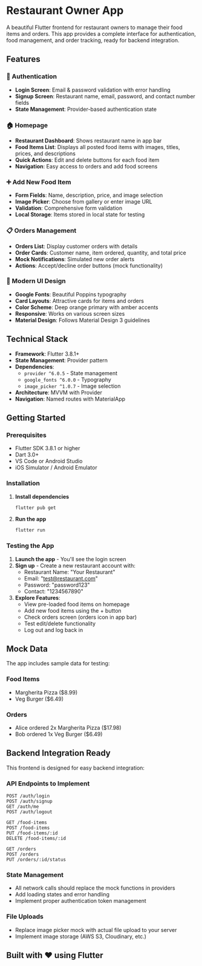 # Restaurant Owner App

A beautiful Flutter frontend for restaurant owners to manage their food items and orders. This app provides a complete interface for authentication, food management, and order tracking, ready for backend integration.

## Features

### 🔐 Authentication
- **Login Screen**: Email & password validation with error handling
- **Signup Screen**: Restaurant name, email, password, and contact number fields
- **State Management**: Provider-based authentication state

### 🏠 Homepage
- **Restaurant Dashboard**: Shows restaurant name in app bar
- **Food Items List**: Displays all posted food items with images, titles, prices, and descriptions
- **Quick Actions**: Edit and delete buttons for each food item
- **Navigation**: Easy access to orders and add food screens

### ➕ Add New Food Item
- **Form Fields**: Name, description, price, and image selection
- **Image Picker**: Choose from gallery or enter image URL
- **Validation**: Comprehensive form validation
- **Local Storage**: Items stored in local state for testing

### 📋 Orders Management
- **Orders List**: Display customer orders with details
- **Order Cards**: Customer name, item ordered, quantity, and total price
- **Mock Notifications**: Simulated new order alerts
- **Actions**: Accept/decline order buttons (mock functionality)

### 🎨 Modern UI Design
- **Google Fonts**: Beautiful Poppins typography
- **Card Layouts**: Attractive cards for items and orders
- **Color Scheme**: Deep orange primary with amber accents
- **Responsive**: Works on various screen sizes
- **Material Design**: Follows Material Design 3 guidelines

## Technical Stack

- **Framework**: Flutter 3.8.1+
- **State Management**: Provider pattern
- **Dependencies**:
  - `provider ^6.0.5` - State management
  - `google_fonts ^6.0.0` - Typography
  - `image_picker ^1.0.7` - Image selection
- **Architecture**: MVVM with Provider
- **Navigation**: Named routes with MaterialApp

## Getting Started

### Prerequisites
- Flutter SDK 3.8.1 or higher
- Dart 3.0+
- VS Code or Android Studio
- iOS Simulator / Android Emulator

### Installation

1. **Install dependencies**
   ```bash
   flutter pub get
   ```

2. **Run the app**
   ```bash
   flutter run
   ```

### Testing the App

1. **Launch the app** - You'll see the login screen
2. **Sign up** - Create a new restaurant account with:
   - Restaurant Name: "Your Restaurant"
   - Email: "test@restaurant.com"
   - Password: "password123"
   - Contact: "1234567890"
3. **Explore Features**:
   - View pre-loaded food items on homepage
   - Add new food items using the + button
   - Check orders screen (orders icon in app bar)
   - Test edit/delete functionality
   - Log out and log back in

## Mock Data

The app includes sample data for testing:

### Food Items
- Margherita Pizza ($8.99)
- Veg Burger ($6.49)

### Orders
- Alice ordered 2x Margherita Pizza ($17.98)
- Bob ordered 1x Veg Burger ($6.49)

## Backend Integration Ready

This frontend is designed for easy backend integration:

### API Endpoints to Implement
```
POST /auth/login
POST /auth/signup
GET /auth/me
POST /auth/logout

GET /food-items
POST /food-items
PUT /food-items/:id
DELETE /food-items/:id

GET /orders
POST /orders
PUT /orders/:id/status
```

### State Management
- All network calls should replace the mock functions in providers
- Add loading states and error handling
- Implement proper authentication token management

### File Uploads
- Replace image picker mock with actual file upload to your server
- Implement image storage (AWS S3, Cloudinary, etc.)

## Built with ❤️ using Flutter
